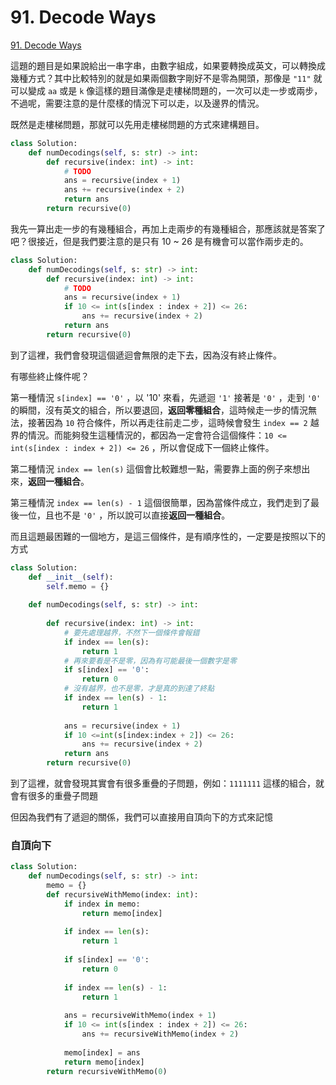 # 91. Decode Ways

[91. Decode Ways](https://leetcode.com/problems/decode-ways/)

這題的題目是如果說給出一串字串，由數字組成，如果要轉換成英文，可以轉換成幾種方式？其中比較特別的就是如果兩個數字剛好不是零為開頭，那像是 `"11"` 就可以變成 `aa` 或是 `k` 像這樣的題目滿像是走樓梯問題的，一次可以走一步或兩步，不過呢，需要注意的是什麼樣的情況下可以走，以及邊界的情況。

既然是走樓梯問題，那就可以先用走樓梯問題的方式來建構題目。

```python
class Solution:    
    def numDecodings(self, s: str) -> int:      
        def recursive(index: int) -> int:
            # TODO 
            ans = recursive(index + 1)
            ans += recursive(index + 2)
            return ans
        return recursive(0)
```

我先一算出走一步的有幾種組合，再加上走兩步的有幾種組合，那應該就是答案了吧？很接近，但是我們要注意的是只有 10 ~ 26 是有機會可以當作兩步走的。

```python
class Solution:    
    def numDecodings(self, s: str) -> int:      
        def recursive(index: int) -> int:
            # TODO 
            ans = recursive(index + 1)
            if 10 <= int(s[index : index + 2]) <= 26:
                ans += recursive(index + 2)
            return ans
        return recursive(0)
```

到了這裡，我們會發現這個遞迴會無限的走下去，因為沒有終止條件。

有哪些終止條件呢？

第一種情況 `s[index] == '0'` ，以 '10' 來看，先遞迴 `'1'` 接著是 `'0'` ，走到 `'0'` 的瞬間，沒有英文的組合，所以要退回，**返回零種組合**，這時候走一步的情況無法，接著因為 `10` 符合條件，所以再走往前走二步，這時候會發生 `index == 2` 越界的情況。而能夠發生這種情況的，都因為一定會符合這個條件：`10 <= int(s[index : index + 2]) <= 26` ，所以會促成下一個終止條件。

第二種情況 `index == len(s)` 這個會比較難想一點，需要靠上面的例子來想出來，**返回一種組合**。

第三種情況 `index == len(s) - 1` 這個很簡單，因為當條件成立，我們走到了最後一位，且也不是 `'0'` ，所以說可以直接**返回一種組合**。

而且這題最困難的一個地方，是這三個條件，是有順序性的，一定要是按照以下的方式

```python
class Solution:
    def __init__(self):
        self.memo = {}
    
    def numDecodings(self, s: str) -> int:
        
        def recursive(index: int) -> int:
            # 要先處理越界，不然下一個條件會報錯
            if index == len(s):
                return 1
            # 再來要看是不是零，因為有可能最後一個數字是零
            if s[index] == '0':
                return 0
            # 沒有越界，也不是零，才是真的到達了終點
            if index == len(s) - 1:
                return 1
            
            ans = recursive(index + 1)
            if 10 <=int(s[index:index + 2]) <= 26:
                ans += recursive(index + 2)
            return ans
        return recursive(0)
```

到了這裡，就會發現其實會有很多重疊的子問題，例如：`1111111` 這樣的組合，就會有很多的重疊子問題

但因為我們有了遞迴的關係，我們可以直接用自頂向下的方式來記憶

### 自頂向下

```python
class Solution:    
    def numDecodings(self, s: str) -> int:
        memo = {}
        def recursiveWithMemo(index: int):
            if index in memo:
                return memo[index]
            
            if index == len(s):
                return 1
            
            if s[index] == '0':
                return 0
            
            if index == len(s) - 1:
                return 1
            
            ans = recursiveWithMemo(index + 1)
            if 10 <= int(s[index : index + 2]) <= 26:
                ans += recursiveWithMemo(index + 2)
            
            memo[index] = ans
            return memo[index]
        return recursiveWithMemo(0)
```

